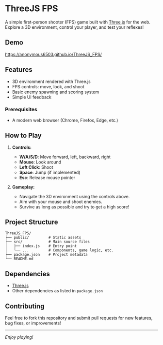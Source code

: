 # ThreeJS FPS

A simple first-person shooter (FPS) game built with [Three.js](https://threejs.org/) for the web. Explore a 3D environment, control your player, and test your reflexes!

## Demo
https://anonymous6503.github.io/ThreeJS_FPS/

## Features

- 3D environment rendered with Three.js
- FPS controls: move, look, and shoot
- Basic enemy spawning and scoring system
- Simple UI feedback
### Prerequisites

- A modern web browser (Chrome, Firefox, Edge, etc.)

## How to Play

1. **Controls:**
    - **W/A/S/D**: Move forward, left, backward, right
    - **Mouse**: Look around
    - **Left Click**: Shoot
    - **Space**: Jump (if implemented)
    - **Esc**: Release mouse pointer

2. **Gameplay:**
    - Navigate the 3D environment using the controls above.
    - Aim with your mouse and shoot enemies.
    - Survive as long as possible and try to get a high score!

## Project Structure

```
ThreeJS_FPS/
├── public/         # Static assets
├── src/            # Main source files
│   ├── index.js    # Entry point
│   └── ...         # Components, game logic, etc.
├── package.json    # Project metadata
└── README.md
```

## Dependencies

- [Three.js](https://threejs.org/)
- Other dependencies as listed in `package.json`

## Contributing

Feel free to fork this repository and submit pull requests for new features, bug fixes, or improvements!

---

_Enjoy playing!_
